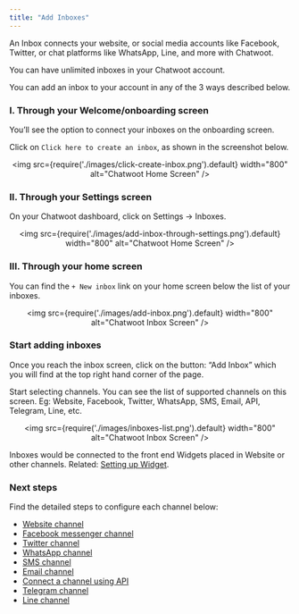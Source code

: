 ```yaml
---
title: "Add Inboxes"
---
```


An Inbox connects your website, or social media accounts like Facebook, Twitter, or chat platforms like WhatsApp, Line, and more with Chatwoot.

You can have unlimited inboxes in your Chatwoot account.

You can add an inbox to your account in any of the 3 ways described below.

### I. Through your Welcome/onboarding screen

You’ll see the option to connect your inboxes on the onboarding screen.

Click on `Click here to create an inbox`, as shown in the screenshot below.

<div align="center">

<img src={require('./images/click-create-inbox.png').default} width="800" alt="Chatwoot Home Screen" />

</div>

### II. Through your Settings screen

On your Chatwoot dashboard, click on Settings → Inboxes.

<div align="center">

<img src={require('./images/add-inbox-through-settings.png').default} width="800" alt="Chatwoot Home Screen" />

</div>

### III. Through your home screen

You can find the `+ New inbox` link on your home screen below the list of your inboxes.

<div align="center">

<img src={require('./images/add-inbox.png').default} width="800" alt="Chatwoot Inbox Screen" />

</div>

### Start adding inboxes

Once you reach the inbox screen, click on the button: “Add Inbox” which you will find at the top right hand corner of the page.

Start selecting channels. You can see the list of supported channels on this screen. Eg: Website, Facebook, Twitter, WhatsApp, SMS, Email, API, Telegram, Line, etc.

<div align="center">

<img src={require('./images/inboxes-list.png').default} width="800" alt="Chatwoot Inbox Screen" />

</div>

Inboxes would be connected to the front end Widgets placed in Website or other channels. Related: [Setting up Widget](/docs/user-guide/setting-up-chatwootwidget).



### Next steps

Find the detailed steps to configure each channel below:

- [Website channel](/docs/product/channels/live-chat/create-website-channel)
- [Facebook messenger channel](/docs/product/channels/facebook)
- [Twitter channel](/docs/product/channels/twitter)
- [WhatsApp channel](/docs/product/channels/whatsapp/whatsapp-cloud)
- [SMS channel](/docs/product/channels/sms/twilio)
- [Email channel](/docs/product/channels/email/create-channel)
- [Connect a channel using API](/docs/product/channels/api/create-channel)
- [Telegram channel](/docs/product/channels/telegram)
- [Line channel](/docs/product/channels/line)
